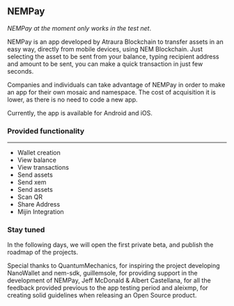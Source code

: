 ## NEMPay

*NEMPay at the moment only works in the test net*.

NEMPay is an app developed by Atraura Blockchain to transfer assets in an easy way, directly from mobile devices, using NEM Blockchain.  Just selecting the asset to be sent from your balance, typing recipient address and amount to be sent, you can make a quick transaction in just few seconds.

Companies and individuals can take advantage of NEMPay in order to make an app for their own mosaic and namespace. The cost of acquisition it is lower, as there is no need to code a new app.

Currently, the app is available for Android and iOS.

### Provided functionality

---

* Wallet creation
* View balance
* View transactions
* Send assets
* Send xem
* Send assets
* Scan QR
* Share Address
* Mijin Integration

### Stay tuned
In the following days, we will open the first private beta, and publish the roadmap of the projects.


Special thanks to QuantumMechanics, for inspiring the project developing NanoWallet and nem-sdk, guillemsole, for providing support in the development of NEMPay, Jeff McDonald & Albert Castellana, for all the feedback provided previous to the app testing period and aleixmp, for creating solid guidelines when releasing an Open Source product.
